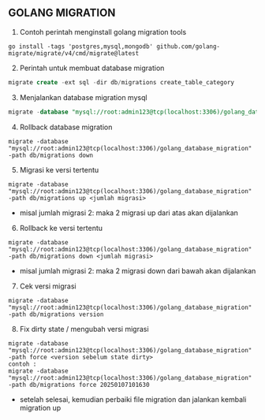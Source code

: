 ## GOLANG MIGRATION ##
1.  Contoh perintah menginstall golang migration tools

```shell
go install -tags 'postgres,mysql,mongodb' github.com/golang-migrate/migrate/v4/cmd/migrate@latest
```

2.  Perintah untuk membuat database migration

```sql
migrate create -ext sql -dir db/migrations create_table_category
```

3. Menjalankan database migration mysql

```sql
migrate -database "mysql://root:admin123@tcp(localhost:3306)/golang_database_migration" -path db/migrations up
```
4.  Rollback database migration

```shell
migrate -database "mysql://root:admin123@tcp(localhost:3306)/golang_database_migration" -path db/migrations down
```

5.  Migrasi ke versi tertentu

```shell
migrate -database "mysql://root:admin123@tcp(localhost:3306)/golang_database_migration" -path db/migrations up <jumlah migrasi>
```
*   misal jumlah migrasi 2: maka 2 migrasi up dari atas akan dijalankan

6. Rollback ke versi tertentu

```shell
migrate -database "mysql://root:admin123@tcp(localhost:3306)/golang_database_migration" -path db/migrations down <jumlah migrasi>
```
*   misal jumlah migrasi 2: maka 2 migrasi down dari bawah akan dijalankan

7. Cek versi migrasi
```shell
migrate -database "mysql://root:admin123@tcp(localhost:3306)/golang_database_migration" -path db/migrations version
```
8. Fix dirty state / mengubah versi migrasi
```shell
migrate -database "mysql://root:admin123@tcp(localhost:3306)/golang_database_migration" -path force <version sebelum state dirty>
contoh : 
migrate -database "mysql://root:admin123@tcp(localhost:3306)/golang_database_migration" -path db/migrations force 20250107101630
```
* setelah selesai, kemudian perbaiki file migration dan jalankan kembali migration up